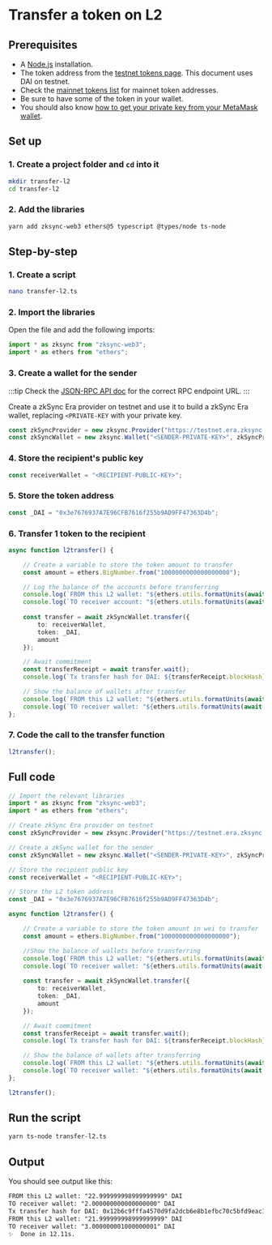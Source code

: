 # Transfer a token on L2

## Prerequisites

- A [Node.js](https://nodejs.org/en/download) installation.
- The token address from the [testnet tokens page](https://goerli.explorer.zksync.io/tokenlist). This document uses DAI on testnet. 
- Check the [mainnet tokens list](https://explorer.zksync.io/tokenlist) for mainnet token addresses.
- Be sure to have some of the token in your wallet.
- You should also know [how to get your private key from your MetaMask wallet](https://support.metamask.io/hc/en-us/articles/360015289632-How-to-export-an-account-s-private-key).

## Set up

### 1. Create a project folder and `cd` into it

```sh
mkdir transfer-l2
cd transfer-l2
```

### 2. Add the libraries

```sh
yarn add zksync-web3 ethers@5 typescript @types/node ts-node
```

## Step-by-step

### 1. Create a script

```sh
nano transfer-l2.ts
```

### 2. Import the libraries

Open the file and add the following imports:

```ts
import * as zksync from "zksync-web3";
import * as ethers from "ethers";
```

### 3. Create a wallet for the sender

:::tip
Check the [JSON-RPC API doc](https://era.zksync.io/docs/api/api.html#rpc-endpoint-urls) for the correct RPC endpoint URL.
:::

Create a zkSync Era provider on testnet and use it to build a zkSync Era wallet, replacing `<PRIVATE-KEY` with your private key.

```ts
const zkSyncProvider = new zksync.Provider("https://testnet.era.zksync.dev"); 
const zkSyncWallet = new zksync.Wallet("<SENDER-PRIVATE-KEY>", zkSyncProvider);
```

### 4. Store the recipient's public key

```ts
const receiverWallet = "<RECIPIENT-PUBLIC-KEY>"; 
```

### 5. Store the token address

```ts
const _DAI = "0x3e7676937A7E96CFB7616f255b9AD9FF47363D4b"; 
```

### 6. Transfer 1 token to the recipient

```ts
async function l2transfer() {

    // Create a variable to store the token amount to transfer
    const amount = ethers.BigNumber.from("1000000000000000000");

    // Log the balance of the accounts before transferring
    console.log(`FROM this L2 wallet: "${ethers.utils.formatUnits(await zkSyncProvider.getBalance(zkSyncWallet.address, 'latest', _DAI), 18)}" DAI`);
    console.log(`TO receiver account: "${ethers.utils.formatUnits(await zkSyncProvider.getBalance(receiverWallet, 'latest', _DAI), 18)}" DAI`) 
 
    const transfer = await zkSyncWallet.transfer({
        to: receiverWallet,
        token: _DAI,
        amount
    });

    // Await commitment
    const transferReceipt = await transfer.wait();
    console.log(`Tx transfer hash for DAI: ${transferReceipt.blockHash}`);

    // Show the balance of wallets after transfer
    console.log(`FROM this L2 wallet: "${ethers.utils.formatUnits(await zkSyncProvider.getBalance(zkSyncWallet.address, 'latest', _DAI), 18)}" DAI`);
    console.log(`TO receiver wallet: "${ethers.utils.formatUnits(await zkSyncProvider.getBalance(receiverWallet, 'latest', _DAI), 18)}" DAI`) 
};
```

### 7. Code the call to the transfer function

```ts
l2transfer();
```

## Full code

```ts
// Import the relevant libraries
import * as zksync from "zksync-web3";
import * as ethers from "ethers";

// Create zkSync Era provider on testnet
const zkSyncProvider = new zksync.Provider("https://testnet.era.zksync.dev"); 

// Create a zkSync wallet for the sender
const zkSyncWallet = new zksync.Wallet("<SENDER-PRIVATE-KEY>", zkSyncProvider);

// Store the recipient public key
const receiverWallet = "<RECIPIENT-PUBLIC-KEY>";

// Store the L2 token address
const _DAI = "0x3e7676937A7E96CFB7616f255b9AD9FF47363D4b"; 

async function l2transfer() {

    // Create a variable to store the token amount in wei to transfer
    const amount = ethers.BigNumber.from("1000000000000000000");

    //Show the balance of wallets before transferring
    console.log(`FROM this L2 wallet: "${ethers.utils.formatUnits(await zkSyncProvider.getBalance(zkSyncWallet.address, 'latest', _DAI), 18)}" DAI`);
    console.log(`TO receiver wallet: "${ethers.utils.formatUnits(await zkSyncProvider.getBalance(receiverWallet, 'latest', _DAI), 18)}" DAI`) 
 
    const transfer = await zkSyncWallet.transfer({
        to: receiverWallet,
        token: _DAI,
        amount 
    });

    // Await commitment
    const transferReceipt = await transfer.wait();
    console.log(`Tx transfer hash for DAI: ${transferReceipt.blockHash}`);

    // Show the balance of wallets after transferring 
    console.log(`FROM this L2 wallet: "${ethers.utils.formatUnits(await zkSyncProvider.getBalance(zkSyncWallet.address, 'latest', _DAI), 18)}" DAI`);
    console.log(`TO receiver wallet: "${ethers.utils.formatUnits(await zkSyncProvider.getBalance(receiverWallet, 'latest', _DAI), 18)}" DAI`) 
};

l2transfer();
```

## Run the script

```sh
yarn ts-node transfer-l2.ts
```

## Output

You should see output like this:

```txt
FROM this L2 wallet: "22.999999998999999999" DAI
TO receiver wallet: "2.000000000000000000" DAI
Tx transfer hash for DAI: 0x12b6c9fffa4570d9fa2dcb6e8b1efbc70c5bfd9eac175c96be71d356082ffb0c
FROM this L2 wallet: "21.999999998999999999" DAI
TO receiver wallet: "3.000000001000000001" DAI
✨  Done in 12.11s.
```